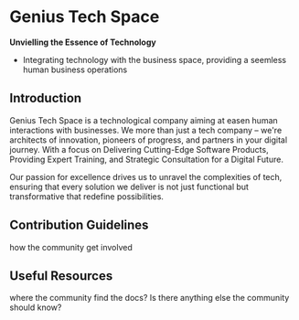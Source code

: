 # Genius Tech Space
**Unvielling the Essence of Technology**
- Integrating technology with the business space, providing a seemless human business operations

## Introduction
Genius Tech Space is a technological company aiming at easen human interactions with businesses.
We more than just a tech company – we're architects of innovation, pioneers of progress, and partners in your digital journey. With a focus on Delivering Cutting-Edge Software Products, Providing Expert Training, and Strategic Consultation for a Digital Future.

Our passion for excellence drives us to unravel the complexities of tech, ensuring that every solution we deliver is not just functional but transformative that redefine possibilities. 

## Contribution Guidelines
how the community get involved

## Useful Resources
where the community find the docs? Is there anything else the community should know?
